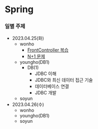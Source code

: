 # Spring

### 일별 주제

- 2023.04.25(화)
  - wonho
    - [FrontController 복습](./wonho/FrontController/)
    - [N+1 문제](https://seoarc.tistory.com/81)
  - youngho(DB1)
    - DB(1) 
      - JDBC 이해
      - JDBC와 최신 데이터 접근 기술
      - 데이터베이스 연결
      - JDBC 개발
  - soyun
- 2023.04.26(수)
  - wonho
  - youngho(DB1)
  - soyun
